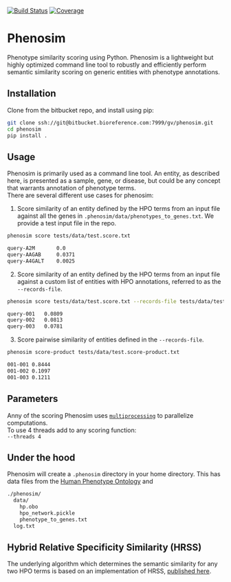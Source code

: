 [![Build Status](http://gaithersburg-ds:8111/guestAuth/app/rest/builds/buildType:(id:Phenosim_Build)/statusIcon)](http://gaithersburg-ds:8111/viewType.html?buildTypeId=Phenosim_Build)
[![Coverage](http://gaithersburg-ds:8111/guestAuth/app/rest/builds/buildType:(id:Phenosim_Build)/artifacts/content/htmlcov/coverage.svg)](http://gaithersburg-ds:8111/guestAuth/repository/download/Phenosim_Build/.lastFinished/htmlcov/index.html)

# Phenosim
Phenotype similarity scoring using Python. Phenosim is a lightweight but highly optimized command line tool to robustly and efficiently perform semantic similarity scoring on generic entities with phenotype annotations.

## Installation
Clone from the bitbucket repo, and install using pip:
```bash
git clone ssh://git@bitbucket.bioreference.com:7999/gv/phenosim.git
cd phenosim
pip install .
```

## Usage
Phenosim is primarily used as a command line tool. An entity, as described here, is presented as a sample, gene, or disease, but could be any concept that warrants annotation of phenotype terms.   
There are several different use cases for phenosim:

1. Score similarity of an entity defined by the HPO terms from an input file against all the genes in `.phenosim/data/phenotypes_to_genes.txt`. We provide a test input file in the repo.
```bash
phenosim score tests/data/test.score.txt

query-A2M       0.0
query-AAGAB     0.0371
query-A4GALT    0.0025
```

2. Score similarity of an entity defined by the HPO terms from an input file against a custom list of entities with HPO annotations, referred to as the `--records-file`.
```bash
phenosim score tests/data/test.score.txt --records-file tests/data/test.score-product.txt

query-001	0.0809
query-002	0.0813
query-003	0.0781
```

3. Score pairwise similarity of entities defined in the `--records-file`.
```bash
phenosim score-product tests/data/test.score-product.txt

001-001	0.8444
001-002	0.1097
001-003	0.1211
```

## Parameters
Anny of the scoring Phenosim uses [`multiprocessing`](https://docs.python.org/3.4/library/multiprocessing.html?highlight=process) to parallelize computations.  
To use 4 threads add to any scoring function:  
`--threads 4`

## Under the hood
Phenosim will create a `.phenosim` directory in your home directory. This has data files from the [Human Phenotype Ontology](https://hpo.jax.org/app/) and
```bash
./phenosim/
  data/
    hp.obo
    hpo_network.pickle
    phenotype_to_genes.txt
  log.txt
```

## Hybrid Relative Specificity Similarity (HRSS)
The underlying algorithm which determines the semantic similarity for any two HPO terms is based on an implementation of HRSS, [published here](https://www.ncbi.nlm.nih.gov/pubmed/23741529).
